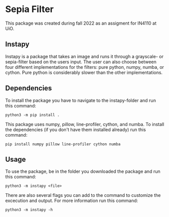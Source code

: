 # Sepia Filter

This package was created during fall 2022 as an assigment for IN4110 at UiO.

## Instapy

Instapy is a package that takes an image and runs it through a grayscale-
or sepia-filter based on the users input. The user can also choose between
four different implementations for the filters: pure python, numpy, numba,
or cython. Pure python is considerably slower than the other implementations.

## Dependencies

To install the package you have to navigate to the instapy-folder and run this
command:

    python3 -m pip install .

This package uses numpy, pillow, line-profiler, cython, and numba. To install
the dependencies (if you don't have them installed already) run this command:

    pip install numpy pillow line-profiler cython numba

## Usage

To use the package, be in the folder you downloaded the package and run this
command:

    python3 -m instapy <file>

There are also several flags you can add to the command to customize the
excecution and output. For more information run this command:

    python3 -m instapy -h